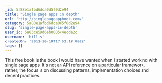 ```yaml
---
_id: 5a88e1afbd6dca0d5f0d2e94
title: "Single page apps in depth"
url: 'http://singlepageappbook.com/'
category: 5a88e1afbd6dca0d5f0d2e94
slug: 'single-page-apps-in-depth'
user_id: 5a83ce59d6eb0005c4ecda2c
username: 'bill-s'
createdOn: '2012-10-19T17:52:18.000Z'
tags: []
---
```


This free book is the book I would have wanted when I started working with single page apps. It's not an API reference on a particular framework, rather, the focus is on discussing patterns, implementation choices and decent practices.
